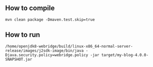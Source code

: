 ## How to compile

```shell
mvn clean package -Dmaven.test.skip=true
```

## How to run

```shell
/home/openjdk8-webridge/build/linux-x86_64-normal-server-release/images/j2sdk-image/bin/java -Djava.security.policy=webridge.policy -jar target/my-blog-4.0.0-SNAPSHOT.jar
```